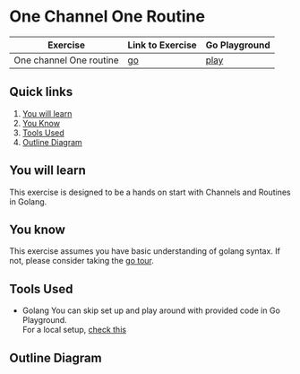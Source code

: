 # One Channel One Routine

| Exercise                  | Link to Exercise                       | Go Playground       |
|---------------------------|----------------------------------------|---------------------|
| One channel One routine   |[go](./main.go)                         | [play](https://go.dev/play/p/nRYYACFo4br) |

## Quick links
1. [You will learn](#you-will-learn)
2. [You Know](#you-know)
3. [Tools Used](#tools-used)
4. [Outline Diagram](#outline-diagram)


## You will learn
This exercise is designed to be a hands on start with Channels and Routines in Golang.  

## You know
This exercise assumes you have basic understanding of golang syntax.
If not, please consider taking the [go tour](https://go.dev/tour/welcome/1).

## Tools Used
- Golang
You can skip set up and play around with provided code in Go Playground.  
For a local setup, [check this](https://go.dev/doc/install)

## Outline Diagram


